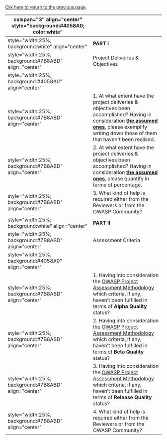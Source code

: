 [Clik here to return to the previous
page](Project_Information:template_GTK_plus_GUI_for_w3af_Project "wikilink").

| colspan="3" align="center" style="background:\#4058A0; color:white" | <font color="white">**FINAL REVIEW**                                                                                                                                                                                                                                                                             |
| ------------------------------------------------------------------- | ---------------------------------------------------------------------------------------------------------------------------------------------------------------------------------------------------------------------------------------------------------------------------------------------------------------- |
| style="width:25%; background:white" align="center"                  | **PART I**                                                                                                                                                                                                                                                                                                       |
| style="width:25%; background:\#7B8ABD" align="center"               | Project Deliveries & Objectives                                                                                                                                                                                                                                                                                  |
| style="width:25%; background:\#4058A0" align="center"               | <font color="white">**QUESTIONS**                                                                                                                                                                                                                                                                                |
| style="width:25%; background:\#7B8ABD" align="center"               | 1\. At what extent have the project deliveries & objectives been accomplished? Having in consideration [**the assumed ones**](OWASP_Summer_of_Code_2008_Applications_-_Need_Futher_Clarifications#GTK+_GUI_for_w3af_project "wikilink"), please exemplify writing down those of them that haven't been realised. |
| style="width:25%; background:\#7B8ABD" align="center"               | 2\. At what extent have the project deliveries & objectives been accomplished? Having in consideration [**the assumed ones**](OWASP_Summer_of_Code_2008_Applications_-_Need_Futher_Clarifications#GTK+_GUI_for_w3af_project "wikilink"), please quantify in terms of percentage.                                 |
| style="width:25%; background:\#7B8ABD" align="center"               | 3\. What kind of help is required either from the Reviewers or from the OWASP Community?                                                                                                                                                                                                                         |
| style="width:25%; background:white" align="center"                  | **PART II**                                                                                                                                                                                                                                                                                                      |
| style="width:25%; background:\#7B8ABD" align="center"               | Assessment Criteria                                                                                                                                                                                                                                                                                              |
| style="width:25%; background:\#4058A0" align="center"               | <font color="white">**QUESTIONS**                                                                                                                                                                                                                                                                                |
| style="width:25%; background:\#7B8ABD" align="center"               | 1\. Having into consideration the [OWASP Project Assessment Methodology](:Category:OWASP_Project_Assessment "wikilink") which criteria, if any, haven’t been fulfilled in terms of **Alpha Quality** status?                                                                                                     |
| style="width:25%; background:\#7B8ABD" align="center"               | 2\. Having into consideration the [OWASP Project Assessment Methodology](:Category:OWASP_Project_Assessment "wikilink") which criteria, if any, haven’t been fulfilled in terms of **Beta Quality** status?                                                                                                      |
| style="width:25%; background:\#7B8ABD" align="center"               | 3\. Having into consideration the [OWASP Project Assessment Methodology](:Category:OWASP_Project_Assessment "wikilink") which criteria, if any, haven’t been fulfilled in terms of **Release Quality** status?                                                                                                   |
| style="width:25%; background:\#7B8ABD" align="center"               | 4\. What kind of help is required either from the Reviewers or from the OWASP Community?                                                                                                                                                                                                                         |